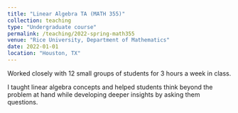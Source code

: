 ```yaml
---
title: "Linear Algebra TA (MATH 355)"
collection: teaching
type: "Undergraduate course"
permalink: /teaching/2022-spring-math355
venue: "Rice University, Department of Mathematics"
date: 2022-01-01
location: "Houston, TX"
---
```


Worked closely with 12 small groups of students for 3 hours a week in class.

I taught linear algebra concepts and helped students think beyond the problem at hand while developing deeper insights by asking them questions.